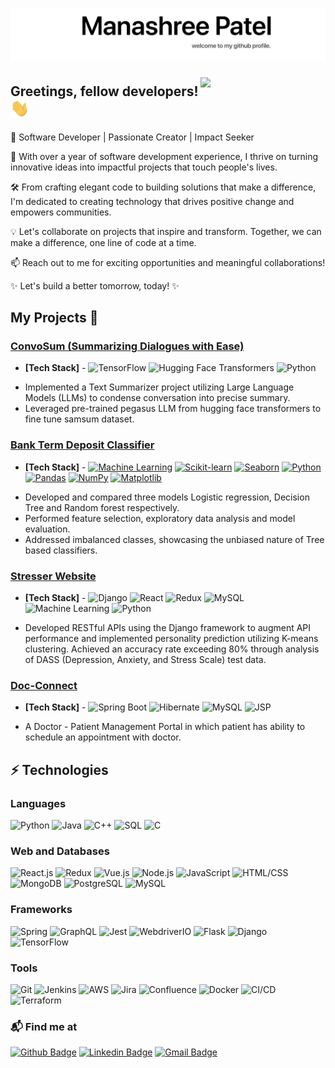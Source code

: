 <h1><img src='Manashreegithub.png' /></h1>

<img align='right' src='https://user-images.githubusercontent.com/5713670/87202985-820dcb80-c2b6-11ea-9f56-7ec461c497c3.gif' width='200"'>

<h2>Greetings, fellow developers! <img src="https://raw.githubusercontent.com/ABSphreak/ABSphreak/master/gifs/Hi.gif" width="30px"></h2>

🚀 Software Developer | Passionate Creator | Impact Seeker

🌟 With over a year of software development experience, I thrive on turning innovative ideas into impactful projects that touch people's lives. 

🛠️ From crafting elegant code to building solutions that make a difference, I'm dedicated to creating technology that drives positive change and empowers communities.

💡 Let's collaborate on projects that inspire and transform. Together, we can make a difference, one line of code at a time.

📫 Reach out to me for exciting opportunities and meaningful collaborations!

✨ Let's build a better tomorrow, today! ✨

## My Projects 🌟

### [ConvoSum (Summarizing Dialogues with Ease)](https://github.com/mana9512/Text-Summarizer)
* **[Tech Stack]** - ![TensorFlow](https://img.shields.io/badge/-TensorFlow-orange?style=flat-square&logo=tensorflow&logoColor=white)
![Hugging Face Transformers](https://img.shields.io/badge/-Hugging_Face_Transformers-blue?style=flat-square&logo=huggingface&logoColor=white)
![Python](https://img.shields.io/badge/-Python-blue?style=flat-square&logo=python&logoColor=white)
- Implemented a Text Summarizer project utilizing Large Language Models (LLMs) to condense conversation into precise summary.
- Leveraged pre-trained pegasus LLM from hugging face transformers to fine tune samsum dataset.

### [Bank Term Deposit Classifier](https://github.com/mana9512/bank-term-deposit-prediction)
* **[Tech Stack]** - [![Machine Learning](https://img.shields.io/badge/Machine_Learning-blue?style=flat-square&logo=machine-learning)](https://www.tensorflow.org/)
[![Scikit-learn](https://img.shields.io/badge/Scikit_learn-orange?style=flat-square&logo=scikit-learn)](https://scikit-learn.org/)
[![Seaborn](https://img.shields.io/badge/Seaborn-brightgreen?style=flat-square&logo=seaborn)](https://seaborn.pydata.org/)
[![Python](https://img.shields.io/badge/Python-yellow?style=flat-square&logo=python)](https://www.python.org/)
[![Pandas](https://img.shields.io/badge/Pandas-red?style=flat-square&logo=pandas)](https://pandas.pydata.org/)
[![NumPy](https://img.shields.io/badge/NumPy-blueviolet?style=flat-square&logo=numpy)](https://numpy.org/)
[![Matplotlib](https://img.shields.io/badge/Matplotlib-lightgrey?style=flat-square&logo=matplotlib)](https://matplotlib.org/)
- Developed  and compared three models Logistic regression, Decision Tree and Random forest respectively.
- Performed feature selection, exploratory data analysis and model evaluation.
- Addressed imbalanced classes, showcasing the unbiased nature of Tree based classifiers.

### [Stresser Website](https://github.com/mana9512/Stresser)
* **[Tech Stack]** - ![Django](https://img.shields.io/badge/-Django-092E20?style=flat-square&logo=django&logoColor=white)
![React](https://img.shields.io/badge/-React-61DAFB?style=flat-square&logo=react&logoColor=white)
![Redux](https://img.shields.io/badge/-Redux-764ABC?style=flat-square&logo=redux&logoColor=white)
![MySQL](https://img.shields.io/badge/-MySQL-4479A1?style=flat-square&logo=mysql&logoColor=white)
![Machine Learning](https://img.shields.io/badge/-Machine%20Learning-FF6F61?style=flat-square)
![Python](https://img.shields.io/badge/-Python-3776AB?style=flat-square&logo=python&logoColor=white)
- Developed RESTful APIs using the Django framework to augment API performance and implemented personality prediction utilizing K-means clustering. Achieved an accuracy rate exceeding 80% through analysis of DASS (Depression, Anxiety, and Stress Scale) test data.

### [Doc-Connect](https://github.com/mana9512/Doc-Connect)
* **[Tech Stack]** -  ![Spring Boot](https://img.shields.io/badge/-Spring_Boot-brightgreen?style=flat-square&logo=spring-boot&logoColor=white)
![Hibernate](https://img.shields.io/badge/-Hibernate-orange?style=flat-square&logo=hibernate&logoColor=white)
![MySQL](https://img.shields.io/badge/-MySQL-blue?style=flat-square&logo=mysql&logoColor=white)
![JSP](https://img.shields.io/badge/-JSP-red?style=flat-square&logo=jsp&logoColor=white)
- A Doctor - Patient Management Portal in which patient has ability to schedule an appointment with doctor.


## ⚡ Technologies
### Languages
![Python](https://img.shields.io/badge/-Python-blue?style=flat-square&logo=python&logoColor=white)
![Java](https://img.shields.io/badge/-Java-orange?style=flat-square&logo=java&logoColor=white)
![C++](https://img.shields.io/badge/-C++-blueviolet?style=flat-square&logo=c%2B%2B&logoColor=white)
![SQL](https://img.shields.io/badge/-SQL-green?style=flat-square&logo=sql&logoColor=white)
![C](https://img.shields.io/badge/-C-brightgreen?style=flat-square&logo=c&logoColor=white)

### Web and Databases
![React.js](https://img.shields.io/badge/-React.js-blue?style=flat-square&logo=react&logoColor=white)
![Redux](https://img.shields.io/badge/-Redux-purple?style=flat-square&logo=redux&logoColor=white)
![Vue.js](https://img.shields.io/badge/-Vue.js-green?style=flat-square&logo=vue.js&logoColor=white)
![Node.js](https://img.shields.io/badge/-Node.js-brightgreen?style=flat-square&logo=node.js&logoColor=white)
![JavaScript](https://img.shields.io/badge/-JavaScript-yellow?style=flat-square&logo=javascript&logoColor=white)
![HTML/CSS](https://img.shields.io/badge/-HTML/CSS-orange?style=flat-square&logo=html5&logoColor=white)
![MongoDB](https://img.shields.io/badge/-MongoDB-green?style=flat-square&logo=mongodb&logoColor=white)
![PostgreSQL](https://img.shields.io/badge/-PostgreSQL-blue?style=flat-square&logo=postgresql&logoColor=white)
![MySQL](https://img.shields.io/badge/-MySQL-blue?style=flat-square&logo=mysql&logoColor=white)

### Frameworks
![Spring](https://img.shields.io/badge/-Spring-brightgreen?style=flat-square&logo=spring&logoColor=white)
![GraphQL](https://img.shields.io/badge/-GraphQL-e535ab?style=flat-square&logo=graphql&logoColor=white)
![Jest](https://img.shields.io/badge/-Jest-red?style=flat-square&logo=jest&logoColor=white)
![WebdriverIO](https://img.shields.io/badge/-WebdriverIO-black?style=flat-square&logo=webdriverio&logoColor=white)
![Flask](https://img.shields.io/badge/-Flask-yellowgreen?style=flat-square&logo=flask&logoColor=white)
![Django](https://img.shields.io/badge/-Django-green?style=flat-square&logo=django&logoColor=white)
![TensorFlow](https://img.shields.io/badge/-TensorFlow-orange?style=flat-square&logo=tensorflow&logoColor=white)

### Tools
![Git](https://img.shields.io/badge/-Git-orange?style=flat-square&logo=git&logoColor=white)
![Jenkins](https://img.shields.io/badge/-Jenkins-blue?style=flat-square&logo=jenkins&logoColor=white)
![AWS](https://img.shields.io/badge/-AWS-orange?style=flat-square&logo=amazon-aws&logoColor=white)
![Jira](https://img.shields.io/badge/-Jira-blue?style=flat-square&logo=jira-software&logoColor=white)
![Confluence](https://img.shields.io/badge/-Confluence-blue?style=flat-square&logo=confluence&logoColor=white)
![Docker](https://img.shields.io/badge/-Docker-blue?style=flat-square&logo=docker&logoColor=white)
![CI/CD](https://img.shields.io/badge/-CI/CD-black?style=flat-square&logo=continuous-integration&logoColor=white)
![Terraform](https://img.shields.io/badge/-Terraform-blueviolet?style=flat-square&logo=terraform&logoColor=white)


### 📬 Find me at
[![Github Badge](http://img.shields.io/badge/-Github-black?style=flat-square&logo=github&link=https://github.com/mana9512/)](https://github.com/mana9512/) 
[![Linkedin Badge](https://img.shields.io/badge/-LinkedIn-blue?style=flat-square&logo=Linkedin&logoColor=white&link=https://www.linkedin.com/in/manashree-patel/)](https://www.linkedin.com/in/manashree-patel)
[![Gmail Badge](https://img.shields.io/badge/-Gmail-d14836?style=flat-square&logo=Gmail&logoColor=white&link=mailto:manashreepatel28@gmail.com)](mailto:manashreepatel28@gmail.com)

